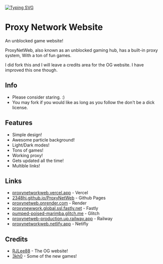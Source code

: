 [![Typing SVG](https://readme-typing-svg.demolab.com?font=Fira+Code&pause=1000&width=435&lines=The+Next+Generation+Of+Unblocked+games;Redefining+the+word+unblocked;For+School%2FWork)](https://git.io/typing-svg)

# Proxy Network Website
An unblocked game website!


ProxyNetWeb, also known as an unblocked gaming hub, has a built-in proxy system, With a ton of fun games.

I did fork this and I will leave a credits area for the OG website. I have improved this one though.

## Info
- Please consider staring. :)
- You may fork if you would like as long as you follow the don't be a dick license.

## Features
- Simple design!
- Awesome particle background!
- Light/Dark modes!
- Tons of games!
- Working proxy!
- Gets updated all the time!
- Multible links!

## Links
- [proxynetworkweb.vercel.app](https://proxynetworkweb.vercel.app/) - Vercel
- [2348hi.github.io/ProxyNetWeb](https://2348hi.github.io/ProxyNetWeb/) - Github Pages
- [proxynetweb.onrender.com](https://proxynetweb.onrender.com/) - Render
- [proxynewwork.global.ssl.fastly.net](https://proxynewwork.global.ssl.fastly.net/) - Fastly
- [pumped-poised-marimba.glitch.me](https://pumped-poised-marimba.glitch.me/) - Glitch
- [proxynetweb-production.up.railway.app](https://proxynetweb-production.up.railway.app/) - Railway
- [proxynetworkweb.netlify.app](https://proxynetworkweb.netlify.app/) - Netifly

## Credits
- [RJLee88](https://github.com/RJLee88/RJsGamesV2) - The OG website!
- [3kh0](https://gitlab.com/3kh0/3kh0-assets) - Some of the new games!
